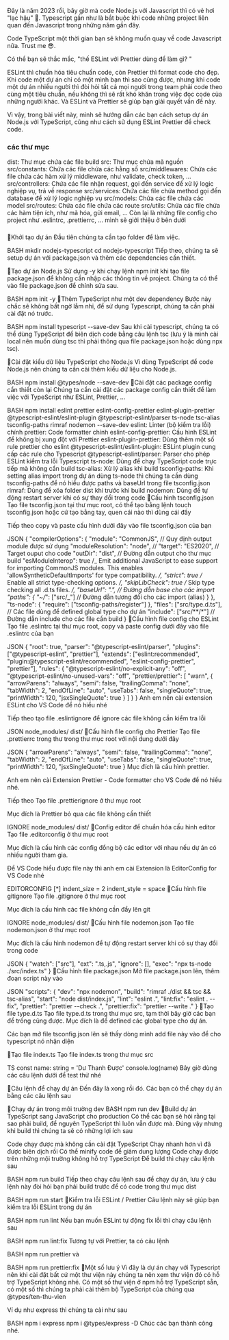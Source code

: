 Đây là năm 2023 rồi, bây giờ mà code Node.js với Javascript thì có vẻ hơi "lạc hậu" 🥲. Typescript gần như là bắt buộc khi code những project liên quan đến Javascript trong những năm gần đây.

Code TypeScript một thời gian bạn sẽ không muốn quay về code Javascript nữa. Trust me 😎.

Có thể bạn sẽ thắc mắc, "thế ESLint với Prettier dùng để làm gì? "

ESLint thì chuẩn hóa tiêu chuẩn code, còn Prettier thì format code cho đẹp. Khi code một dự án chỉ có một mình bạn thì sao cũng được, nhưng khi code một dự án nhiều người thì đòi hỏi tất cả mọi người trong team phải code theo cùng một tiêu chuẩn, nếu không thì sẽ rất khó khăn trong việc đọc code của những người khác. Và ESLint và Prettier sẽ giúp bạn giải quyết vấn đề này.

Vì vậy, trong bài viết này, mình sẽ hướng dẫn các bạn cách setup dự án Node.js với TypeScript, cũng như cách sử dụng ESLint Prettier để check code.

### các thư mục

dist: Thư mục chứa các file build
src: Thư mục chứa mã nguồn
src/constants: Chứa các file chứa các hằng số
src/middlewares: Chứa các file chứa các hàm xử lý middleware, như validate, check token, ...
src/controllers: Chứa các file nhận request, gọi đến service để xử lý logic nghiệp vụ, trả về response
src/services: Chứa các file chứa method gọi đến database để xử lý logic nghiệp vụ
src/models: Chứa các file chứa các model
src/routes: Chứa các file chứa các route
src/utils: Chứa các file chứa các hàm tiện ích, như mã hóa, gửi email, ...
Còn lại là những file config cho project như .eslintrc, .prettierrc, ... mình sẽ giới thiệu ở bên dưới

###

🥇Khởi tạo dự án
Đầu tiên chúng ta cần tạo folder để làm việc.

BASH
mkdir nodejs-typescript
cd nodejs-typescript
Tiếp theo, chúng ta sẽ setup dự án với package.json và thêm các dependencies cần thiết.

🥈Tạo dự án Node.js
Sử dụng -y khi chạy lệnh npm init khi tạo file package.json để không cần nhập các thông tin về project. Chúng ta có thể vào file package.json để chỉnh sửa sau.

BASH
npm init -y
🥈Thêm TypeScript như một dev dependency
Bước này chắc sẽ không bất ngờ lắm nhỉ, để sử dụng Typescript, chúng ta cần phải cài đặt nó trước.

BASH
npm install typescript --save-dev
Sau khi cài typescript, chúng ta có thể dùng TypeScript để biên dịch code bằng câu lệnh tsc (lưu ý là mình cài local nên muốn dùng tsc thì phải thông qua file package.json hoặc dùng npx tsc).

🥈Cài đặt kiểu dữ liệu TypeScript cho Node.js
Vì dùng TypeScript để code Node.js nên chúng ta cần cài thêm kiểu dữ liệu cho Node.js.

BASH
npm install @types/node --save-dev
🥈Cài đặt các package config cần thiết còn lại
Chúng ta cần cài đặt các package config cần thiết để làm việc với TypeScript như ESLint, Prettier, ...

BASH
npm install eslint prettier eslint-config-prettier eslint-plugin-prettier @typescript-eslint/eslint-plugin @typescript-eslint/parser ts-node tsc-alias tsconfig-paths rimraf nodemon --save-dev
eslint: Linter (bộ kiểm tra lỗi) chính
prettier: Code formatter chính
eslint-config-prettier: Cấu hình ESLint để không bị xung đột với Prettier
eslint-plugin-prettier: Dùng thêm một số rule prettier cho eslint
@typescript-eslint/eslint-plugin: ESLint plugin cung cấp các rule cho Typescript
@typescript-eslint/parser: Parser cho phép ESLint kiểm tra lỗi Typescript
ts-node: Dùng để chạy TypeScript code trực tiếp mà không cần build
tsc-alias: Xử lý alias khi build
tsconfig-paths: Khi setting alias import trong dự án dùng ts-node thì chúng ta cần dùng tsconfig-paths để nó hiểu được paths và baseUrl trong file tsconfig.json
rimraf: Dùng để xóa folder dist khi trước khi build
nodemon: Dùng để tự động restart server khi có sự thay đổi trong code
🥈Cấu hình tsconfig.json
Tạo file tsconfig.json tại thư mục root, có thể tạo bằng lệnh touch tsconfig.json hoặc cứ tạo bằng tay, quen cái nào thì dùng cái đấy

Tiếp theo copy và paste cấu hình dưới đây vào file tsconfig.json của bạn

JSON
{
"compilerOptions": {
"module": "CommonJS", // Quy định output module được sử dụng
"moduleResolution": "node", //
"target": "ES2020", // Target ouput cho code
"outDir": "dist", // Đường dẫn output cho thư mục build
"esModuleInterop": true /_ Emit additional JavaScript to ease support for importing CommonJS modules. This enables 'allowSyntheticDefaultImports' for type compatibility. _/,
"strict": true /_ Enable all strict type-checking options. _/,
"skipLibCheck": true /_ Skip type checking all .d.ts files. _/,
"baseUrl": ".", // Đường dẫn base cho các import
"paths": {
"~/_": ["src/_"] // Đường dẫn tương đối cho các import (alias)
}
},
"ts-node": {
"require": ["tsconfig-paths/register"]
},
"files": ["src/type.d.ts"], // Các file dùng để defined global type cho dự án
"include": ["src/**/*"] // Đường dẫn include cho các file cần build
}
🥈Cấu hình file config cho ESLint
Tạo file .eslintrc tại thư mục root, copy và paste config dưới đây vào file .eslintrc của bạn

JSON
{
"root": true,
"parser": "@typescript-eslint/parser",
"plugins": ["@typescript-eslint", "prettier"],
"extends": ["eslint:recommended", "plugin:@typescript-eslint/recommended", "eslint-config-prettier", "prettier"],
"rules": {
"@typescript-eslint/no-explicit-any": "off",
"@typescript-eslint/no-unused-vars": "off",
"prettier/prettier": [
"warn",
{
"arrowParens": "always",
"semi": false,
"trailingComma": "none",
"tabWidth": 2,
"endOfLine": "auto",
"useTabs": false,
"singleQuote": true,
"printWidth": 120,
"jsxSingleQuote": true
}
]
}
}
Anh em nên cài extension ESLint cho VS Code để nó hiểu nhé

Tiếp theo tạo file .eslintignore để ignore các file không cần kiểm tra lỗi

JSON
node_modules/
dist/
🥈Cấu hình file config cho Prettier
Tạo file .prettierrc trong thư trong thư mục root với nội dung dưới đây

JSON
{
"arrowParens": "always",
"semi": false,
"trailingComma": "none",
"tabWidth": 2,
"endOfLine": "auto",
"useTabs": false,
"singleQuote": true,
"printWidth": 120,
"jsxSingleQuote": true
}
Mục đích là cấu hình prettier.

Anh em nên cài Extension Prettier - Code formatter cho VS Code để nó hiểu nhé.

Tiếp theo Tạo file .prettierignore ở thư mục root

Mục đích là Prettier bỏ qua các file không cần thiết

IGNORE
node_modules/
dist/
🥈Config editor để chuẩn hóa cấu hình editor
Tạo file .editorconfig ở thư mục root

Mục đích là cấu hình các config đồng bộ các editor với nhau nếu dự án có nhiều người tham gia.

Để VS Code hiểu được file này thì anh em cài Extension là EditorConfig for VS Code nhé

EDITORCONFIG
[*]
indent_size = 2
indent_style = space
🥈Cấu hình file gitignore
Tạo file .gitignore ở thư mục root

Mục đích là cấu hình các file không cần đẩy lên git

IGNORE
node_modules/
dist/
🥈Cấu hình file nodemon.json
Tạo file nodemon.json ở thư mục root

Mục đích là cấu hình nodemon để tự động restart server khi có sự thay đổi trong code

JSON
{
"watch": ["src"],
"ext": ".ts,.js",
"ignore": [],
"exec": "npx ts-node ./src/index.ts"
}
🥈Cấu hình file package.json
Mở file package.json lên, thêm đoạn script này vào

JSON
"scripts": {
"dev": "npx nodemon",
"build": "rimraf ./dist && tsc && tsc-alias",
"start": "node dist/index.js",
"lint": "eslint .",
"lint:fix": "eslint . --fix",
"prettier": "prettier --check .",
"prettier:fix": "prettier --write ."
}
🥇Tạo file type.d.ts
Tạo file type.d.ts trong thư mục src, tạm thời bây giờ các bạn để trống cũng được. Mục đích là để defined các global type cho dự án.

Các bạn mở file tsconfig.json lên sẽ thấy dòng mình add file này vào để cho typescript nó nhận diện

🥇Tạo file index.ts
Tạo file index.ts trong thư mục src

TS
const name: string = 'Dư Thanh Được'
console.log(name)
Bây giờ dùng các câu lệnh dưới để test thử nhé

🥇Câu lệnh để chạy dự án
Đến đây là xong rồi đó. Các bạn có thể chạy dự án bằng các câu lệnh sau

🥈Chạy dự án trong môi trường dev
BASH
npm run dev
🥈Build dự án TypeScript sang JavaScript cho production
Có thể các bạn sẽ hỏi rằng tại sao phải build, để nguyên TypeScript thì luôn vẫn được mà. Đúng vậy nhưng khi build thì chúng ta sẽ có những lợi ích sau

Code chạy được mà không cần cài đặt TypeScript
Chạy nhanh hơn vì đã được biên dịch rồi
Có thể minify code để giảm dung lượng
Code chạy được trên những mội trường không hỗ trợ TypeScript
Để build thì chạy câu lệnh sau

BASH
npm run build
Tiếp theo chạy câu lệnh sau để chạy dự án, lưu ý câu lệnh này đòi hỏi bạn phải build trước để có code trong thư mục dist

BASH
npm run start
🥈Kiểm tra lỗi ESLint / Prettier
Câu lệnh này sẽ giúp bạn kiểm tra lỗi ESLint trong dự án

BASH
npm run lint
Nếu bạn muốn ESLint tự động fix lỗi thì chạy câu lệnh sau

BASH
npm run lint:fix
Tương tự với Prettier, ta có câu lệnh

BASH
npm run prettier
và

BASH
npm run prettier:fix
🥇Một số lưu ý
Vì đây là dự án chạy với Typescript nên khi cài đặt bất cứ một thư viện này chúng ta nên xem thư viện đó có hỗ trợ TypeScript không nhé. Có một số thư viện ở npm hỗ trợ TypeScript sẵn, có một số thì chúng ta phải cài thêm bộ TypeScript của chúng qua @types/ten-thu-vien

Ví dụ như express thì chúng ta cài như sau

BASH
npm i express
npm i @types/express -D
Chúc các bạn thành công nhé.
